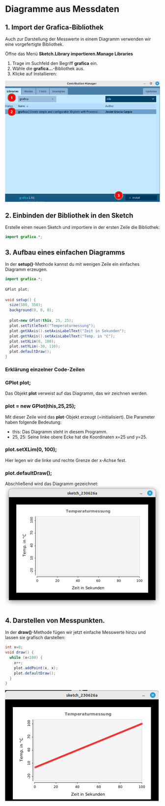 <link rel="stylesheet" href="https://hi2272.github.io/StyleMD.css">
 
 # Diagramme aus Messdaten
 ## 1. Import der Grafica-Bibliothek
 Auch zur Darstellung der Messwerte in einem Diagramm verwenden wir eine vorgefertigte Bibliothek. 

 Öffne das Menü **Sketch.Library importieren.Manage Libraries**  

1. Trage im Suchfeld den Begriff **grafica** ein.  
2. Wähle die **grafica...**-Bibliothek aus.
3. Klicke auf Installieren:  

![Alt text](2023-06-26_08-20.png)

## 2. Einbinden der Bibliothek in den Sketch
Erstelle einen neuen Sketch und importiere in der ersten Zeile die Bibliothek:  
```Java
import grafica.*;
```

## 3. Aufbau eines einfachen Diagramms
In der **setup()**-Methode kannst du mit wenigen Zeile ein einfaches Diagramm erzeugen.
```Java
import grafica.*;

GPlot plot;

void setup() {
  size(500, 350);
  background(0, 0, 0);

  plot=new GPlot(this, 25, 25);
  plot.setTitleText("Temperaturmessung");
  plot.getXAxis().setAxisLabelText("Zeit in Sekunden");
  plot.getYAxis().setAxisLabelText("Temp. in °C");
  plot.setXLim(0, 100);
  plot.setYLim(-30, 110);
  plot.defaultDraw();
}
```
### Erklärung einzelner Code-Zeilen

### GPlot plot;
Das Objekt **plot** verweist auf das Diagramm, das wir zeichnen werden.
###  plot = new GPlot(this,25,25);
Mit dieser Zeile wird das **plot**-Objekt erzeugt (=initialisiert). Die Parameter haben folgende Bedeutung:
- this: Das Diagramm steht in diesem Programm.
- 25, 25: Seine linke obere Ecke hat die Koordinaten x=25 und y=25.
###   plot.setXLim(0, 100);
Hier legen wir die linke und rechte Grenze der x-Achse fest.
### plot.defaultDraw();
Abschließend wird das Diagramm gezeichnet:  
![Alt text](2023-06-26_09-07.png)
## 4. Darstellen von Messpunkten.
In der **draw()**-Methode fügen wir jetzt einfache Messwerte hinzu und lassen sie grafisch darstellen:
```Java
int x=0;
void draw() {
  while (x<100) {
    x++;
    plot.addPoint(x, x);
    plot.defaultDraw();
  }
}
```
![Alt text](2023-06-26_10-03.png)


